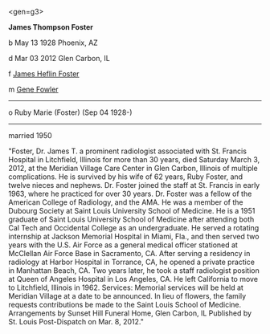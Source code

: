 <gen=g3>

<b>James Thompson Foster</b>

b May 13 1928 Phoenix, AZ

d Mar 03 2012 Glen Carbon, IL

f [James Heflin Foster](../g3/james_heflin_foster.md)

m [Gene Fowler](../g3/gene_fowler.md)

<hr>

o Ruby Marie (Foster) (Sep 04 1928-)

<hr>

married 1950

"Foster, Dr. James T. a prominent radiologist associated with St. Francis Hospital in Litchfield, Illinois for more than 30 years, died Saturday March 3, 2012, at the Meridian Village Care Center in Glen Carbon, Illinois of multiple complications. He is survived by his wife of 62 years, Ruby Foster, and twelve nieces and nephews. Dr. Foster joined the staff at St. Francis in early 1963, where he practiced for over 30 years. Dr. Foster was a fellow of the American College of Radiology, and the AMA. He was a member of the Dubourg Society at Saint Louis University School of Medicine. He is a 1951 graduate of Saint Louis University School of Medicine after attending both Cal Tech and Occidental College as an undergraduate. He served a rotating internship at Jackson Memorial Hospital in Miami, Fla., and then served two years with the U.S. Air Force as a general medical officer stationed at McClellan Air Force Base in Sacramento, CA. After serving a residency in radiology at Harbor Hospital in Torrance, CA, he opened a private practice in Manhattan Beach, CA. Two years later, he took a staff radiologist position at Queen of Angeles Hospital in Los Angeles, CA. He left California to move to Litchfield, Illinois in 1962. Services: Memorial services will be held at Meridian Village at a date to be announced. In lieu of flowers, the family requests contributions be made to the Saint Louis School of Medicine. Arrangements by Sunset Hill Funeral Home, Glen Carbon, IL
Published by St. Louis Post-Dispatch on Mar. 8, 2012."
